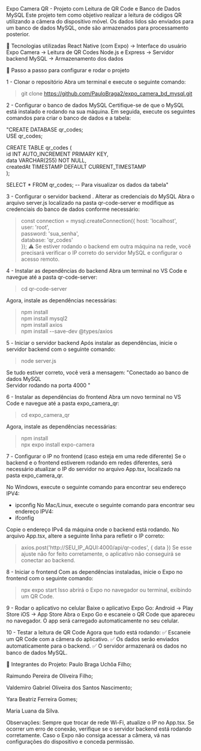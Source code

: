 Expo Camera QR - Projeto com Leitura de QR Code e Banco de Dados MySQL
Este projeto tem como objetivo realizar a leitura de códigos QR utilizando a câmera do dispositivo móvel. Os dados lidos são enviados para um banco de dados MySQL, onde são armazenados para processamento posterior.

📌 Tecnologias utilizadas
React Native (com Expo) → Interface do usuário
Expo Camera → Leitura de QR Codes
Node.js e Express → Servidor backend
MySQL → Armazenamento dos dados

🚀 Passo a passo para configurar e rodar o projeto

1 - Clonar o repositório
Abra um terminal e execute o seguinte comando:
> git clone https://github.com/PauloBraga2/expo_camera_bd_mysql.git

2 - Configurar o banco de dados MySQL
Certifique-se de que o MySQL está instalado e rodando na sua máquina. Em seguida, execute os seguintes comandos para criar o banco de dados e a tabela:

"CREATE DATABASE qr_codes;  
USE qr_codes;  

CREATE TABLE qr_codes (  
  id INT AUTO_INCREMENT PRIMARY KEY,  
  data VARCHAR(255) NOT NULL,  
  createdAt TIMESTAMP DEFAULT CURRENT_TIMESTAMP  
);  

SELECT * FROM qr_codes; -- Para visualizar os dados da tabela"

3 - Configurar o servidor backend
. Alterar as credenciais do MySQL
Abra o arquivo server.js localizado na pasta qr-code-server e modifique as credenciais do banco de dados conforme necessário:
> const connection = mysql.createConnection({
  host: 'localhost',  
  user: 'root',  
  password: 'sua_senha',  
  database: 'qr_codes'  
});
⚠️ Se estiver rodando o backend em outra máquina na rede, você precisará verificar o IP correto do servidor MySQL e configurar o acesso remoto.

4 - Instalar as dependências do backend
Abra um terminal no VS Code e navegue até a pasta qr-code-server:
> cd qr-code-server

Agora, instale as dependências necessárias:
> npm install  
> npm install mysql2  
> npm install axios  
> npm install --save-dev @types/axios  

5️ - Iniciar o servidor backend
Após instalar as dependências, inicie o servidor backend com o seguinte comando:
> node server.js

Se tudo estiver correto, você verá a mensagem:
"Conectado ao banco de dados MySQL  
Servidor rodando na porta 4000  "

6 - Instalar as dependências do frontend
Abra um novo terminal no VS Code e navegue até a pasta expo_camera_qr:
> cd expo_camera_qr

Agora, instale as dependências necessárias:
> npm install  
> npx expo install expo-camera  

7️ - Configurar o IP no frontend (caso esteja em uma rede diferente)
Se o backend e o frontend estiverem rodando em redes diferentes, será necessário atualizar o IP do servidor no arquivo App.tsx, localizado na pasta expo_camera_qr.

No Windows, execute o seguinte comando para encontrar seu endereço IPV4:
- ipconfig
No Mac/Linux, execute o seguinte comando para encontrar seu endereço IPV4:
- ifconfig

Copie o endereço IPv4 da máquina onde o backend está rodando.
No arquivo App.tsx, altere a seguinte linha para refletir o IP correto:
> axios.post('http://SEU_IP_AQUI:4000/api/qr-codes', { data })
Se esse ajuste não for feito corretamente, o aplicativo não conseguirá se conectar ao backend.

8 - Iniciar o frontend
Com as dependências instaladas, inicie o Expo no frontend com o seguinte comando:
> npx expo start
Isso abrirá o Expo no navegador ou terminal, exibindo um QR Code.

9 - Rodar o aplicativo no celular
Baixe o aplicativo Expo Go:
Android → Play Store
iOS → App Store
Abra o Expo Go e escaneie o QR Code que apareceu no navegador.
O app será carregado automaticamente no seu celular.

10 - Testar a leitura de QR Code
Agora que tudo está rodando:
✅ Escaneie um QR Code com a câmera do aplicativo.
✅ Os dados serão enviados automaticamente para o backend.
✅ O servidor armazenará os dados no banco de dados MySQL.

👥 Integrantes do Projeto:
Paulo Braga Uchôa Filho;

Raimundo Pereira de Oliveira Filho;

Valdemiro Gabriel Oliveira dos Santos Nascimento;

Yara Beatriz Ferreira Gomes;

Maria Luana da Silva.

Observações:
Sempre que trocar de rede Wi-Fi, atualize o IP no App.tsx.
Se ocorrer um erro de conexão, verifique se o servidor backend está rodando corretamente.
Caso o Expo não consiga acessar a câmera, vá nas configurações do dispositivo e conceda permissão.
